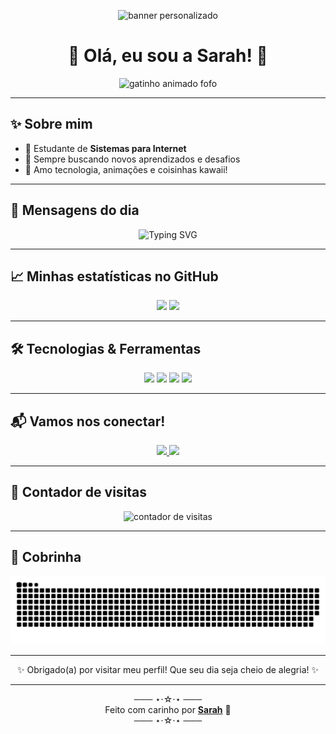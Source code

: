 <p align="center">
  <img src="https://capsule-render.vercel.app/api?type=waving&color=FF69B4,FFB6C1&height=250&section=header&text=✨%20Bem-vindo(a)%20ao%20meu%20perfil!%20✨&fontSize=40&fontColor=ffffff&fontAlignY=35&desc=Seja+feliz!&descAlign=50&descSize=20&animation=twinkling" alt="banner personalizado" />
</p>

<h1 align="center">🌸 Olá, eu sou a Sarah! 🌸</h1>

<p align="center">
  <img src="https://media.giphy.com/media/MDJ9IbxxvDUQM/giphy.gif" width="200" alt="gatinho animado fofo" />
</p>

---

## ✨ Sobre mim
- 🌼 Estudante de **Sistemas para Internet**
- 🎯 Sempre buscando novos aprendizados e desafios
- 🎀 Amo tecnologia, animações e coisinhas kawaii!

---

## 💖 Mensagens do dia

<p align="center">
  <img src="https://readme-typing-svg.herokuapp.com?font=Nunito&size=24&pause=1000&color=FF69B4&center=true&vCenter=true&width=435&lines=Seja+bem-vindo(a)+ao+meu+perfil!;Desenvolvendo+coisas+incríveis+!;Vamos+codar+com+fofura+!+%F0%9F%90%B1" alt="Typing SVG" />
</p>


---

## 📈 Minhas estatísticas no GitHub

<p align="center">
  <img height="170" src="https://github-readme-stats.vercel.app/api?username=Sarah-Neco&show_icons=true&theme=rose_pine&hide_title=true" />
  <img height="170" src="https://github-readme-stats.vercel.app/api/top-langs/?username=Sarah-Neco&layout=compact&theme=rose_pine" />
</p>

---

## 🛠️ Tecnologias & Ferramentas

<p align="center">
  <img src="https://img.shields.io/badge/HTML5-ff69b4?style=for-the-badge&logo=html5&logoColor=white" />
  <img src="https://img.shields.io/badge/CSS3-ff69b4?style=for-the-badge&logo=css3&logoColor=white" />
  <img src="https://img.shields.io/badge/JavaScript-ff69b4?style=for-the-badge&logo=javascript&logoColor=white" />
   <img src="https://img.shields.io/badge/Phyton-ff69b4?style=for-the-badge&logo=phyton&logoColor=white" />
</p>

---

## 📬 Vamos nos conectar!

<p align="center">
  <a href="mailto:sarah7neco@gmail.com">
    <img src="https://img.shields.io/badge/Gmail-ff69b4?style=for-the-badge&logo=gmail&logoColor=white" />
  </a>
  <a href="https://github.com/Sarah-Neco" target="_blank">
    <img src="https://img.shields.io/badge/GitHub-ff69b4?style=for-the-badge&logo=github&logoColor=white" />
  </a>
</p>

---

## 👀 Contador de visitas

<p align="center">
  <img src="https://komarev.com/ghpvc/?username=Sarah-Neco&label=Profile+Views&color=ff69b4&style=flat" alt="contador de visitas" />
</p>

---

## 🐍 Cobrinha

<p align="center">
  <img src="https://raw.githubusercontent.com/Sarah-Neco/Sarah-Neco/output/github-contribution-grid-snake.svg" alt="Snake animation" />
</p>

---

<p align="center">
  ✨ Obrigado(a) por visitar meu perfil! Que seu dia seja cheio de alegria! ✨
</p>

---

<p align="center">
  ─── ⋆⋅☆⋅⋆ ───<br/>
  Feito com carinho por <a href="https://github.com/Sarah-Neco" target="_blank"><strong>Sarah</strong></a> 🌸<br/>
  ─── ⋆⋅☆⋅⋆ ───
</p>
